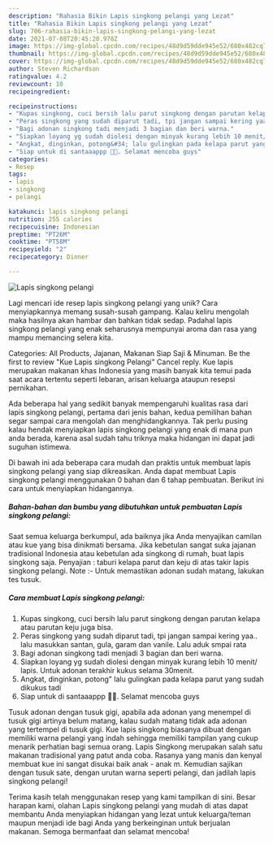 ```yaml
---
description: "Rahasia Bikin Lapis singkong pelangi yang Lezat"
title: "Rahasia Bikin Lapis singkong pelangi yang Lezat"
slug: 706-rahasia-bikin-lapis-singkong-pelangi-yang-lezat
date: 2021-07-08T20:45:20.978Z
image: https://img-global.cpcdn.com/recipes/48d9d59dde945e52/680x482cq70/lapis-singkong-pelangi-foto-resep-utama.jpg
thumbnail: https://img-global.cpcdn.com/recipes/48d9d59dde945e52/680x482cq70/lapis-singkong-pelangi-foto-resep-utama.jpg
cover: https://img-global.cpcdn.com/recipes/48d9d59dde945e52/680x482cq70/lapis-singkong-pelangi-foto-resep-utama.jpg
author: Steven Richardson
ratingvalue: 4.2
reviewcount: 10
recipeingredient:

recipeinstructions:
- "Kupas singkong, cuci bersih lalu parut singkong dengan parutan kelapa atau parutan keju juga bisa."
- "Peras singkong yang sudah diparut tadi, tpi jangan sampai kering yaa.. lalu masukkan santan, gula, garam dan vanile. Lalu aduk smpai rata"
- "Bagi adonan singkong tadi menjadi 3 bagian dan beri warna."
- "Siapkan loyang yg sudah diolesi dengan minyak kurang lebih 10 menit/ lapis. Untuk adonan terakhir kukus selama 30menit."
- "Angkat, dinginkan, potong&#34; lalu gulingkan pada kelapa parut yang sudah dikukus tadi"
- "Siap untuk di santaaappp 🙆😊. Selamat mencoba guys"
categories:
- Resep
tags:
- lapis
- singkong
- pelangi

katakunci: lapis singkong pelangi 
nutrition: 255 calories
recipecuisine: Indonesian
preptime: "PT26M"
cooktime: "PT58M"
recipeyield: "2"
recipecategory: Dinner

---
```



![Lapis singkong pelangi](https://img-global.cpcdn.com/recipes/48d9d59dde945e52/680x482cq70/lapis-singkong-pelangi-foto-resep-utama.jpg)

Lagi mencari ide resep lapis singkong pelangi yang unik? Cara menyiapkannya memang susah-susah gampang. Kalau keliru mengolah maka hasilnya akan hambar dan bahkan tidak sedap. Padahal lapis singkong pelangi yang enak seharusnya mempunyai aroma dan rasa yang mampu memancing selera kita.

Categories: All Products, Jajanan, Makanan Siap Saji &amp; Minuman. Be the first to review &#34;Kue Lapis singkong Pelangi&#34; Cancel reply. Kue lapis merupakan makanan khas Indonesia yang masih banyak kita temui pada saat acara tertentu seperti lebaran, arisan keluarga ataupun resepsi pernikahan.

Ada beberapa hal yang sedikit banyak mempengaruhi kualitas rasa dari lapis singkong pelangi, pertama dari jenis bahan, kedua pemilihan bahan segar sampai cara mengolah dan menghidangkannya. Tak perlu pusing kalau hendak menyiapkan lapis singkong pelangi yang enak di mana pun anda berada, karena asal sudah tahu triknya maka hidangan ini dapat jadi suguhan istimewa.


Di bawah ini ada beberapa cara mudah dan praktis untuk membuat lapis singkong pelangi yang siap dikreasikan. Anda dapat membuat Lapis singkong pelangi menggunakan 0 bahan dan 6 tahap pembuatan. Berikut ini cara untuk menyiapkan hidangannya.

<!--inarticleads1-->

##### Bahan-bahan dan bumbu yang dibutuhkan untuk pembuatan Lapis singkong pelangi:



Saat semua keluarga berkumpul, ada baiknya jika Anda menyajikan camilan atau kue yang bisa dinikmati bersama. Jika kebetulan sangat suka jajanan tradisional Indonesia atau kebetulan ada singkong di rumah, buat lapis singkong saja. Penyajian : taburi kelapa parut dan keju di atas takir lapis singkong pelangi. Note :- Untuk memastikan adonan sudah matang, lakukan tes tusuk. 

<!--inarticleads2-->

##### Cara membuat Lapis singkong pelangi:

1. Kupas singkong, cuci bersih lalu parut singkong dengan parutan kelapa atau parutan keju juga bisa.
1. Peras singkong yang sudah diparut tadi, tpi jangan sampai kering yaa.. lalu masukkan santan, gula, garam dan vanile. Lalu aduk smpai rata
1. Bagi adonan singkong tadi menjadi 3 bagian dan beri warna.
1. Siapkan loyang yg sudah diolesi dengan minyak kurang lebih 10 menit/ lapis. Untuk adonan terakhir kukus selama 30menit.
1. Angkat, dinginkan, potong&#34; lalu gulingkan pada kelapa parut yang sudah dikukus tadi
1. Siap untuk di santaaappp 🙆😊. Selamat mencoba guys


Tusuk adonan dengan tusuk gigi, apabila ada adonan yang menempel di tusuk gigi artinya belum matang, kalau sudah matang tidak ada adonan yang tertempel di tusuk gigi. Kue lapis singkong biasanya dibuat dengan memiliki warna pelangi yang indah sehingga memiliki tampilan yang cukup menarik perhatian bagi semua orang. Lapis Singkong merupakan salah satu makanan tradisional yang patut anda coba. Rasanya yang manis dan kenyal membuat kue ini sangat disukai baik anak - anak m. Kemudian sajikan dengan tusuk sate, dengan urutan warna seperti pelangi, dan jadilah lapis singkong pelangi! 

Terima kasih telah menggunakan resep yang kami tampilkan di sini. Besar harapan kami, olahan Lapis singkong pelangi yang mudah di atas dapat membantu Anda menyiapkan hidangan yang lezat untuk keluarga/teman maupun menjadi ide bagi Anda yang berkeinginan untuk berjualan makanan. Semoga bermanfaat dan selamat mencoba!
